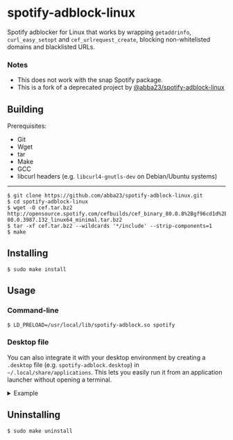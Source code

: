 # spotify-adblock-linux
Spotify adblocker for Linux that works by wrapping `getaddrinfo`, `curl_easy_setopt` and `cef_urlrequest_create`, blocking non-whitelisted domains and blacklisted URLs.

### Notes
* This does not work with the snap Spotify package.
* This is a fork of a deprecated project by [@abba23/spotify-adblock-linux](https://github.com/abba23/spotify-adblock-linux)

## Building
Prerequisites:
* Git
* Wget
* tar
* Make
* GCC
* libcurl headers (e.g. `libcurl4-gnutls-dev` on Debian/Ubuntu systems)

---

    $ git clone https://github.com/abba23/spotify-adblock-linux.git
    $ cd spotify-adblock-linux
    $ wget -O cef.tar.bz2 http://opensource.spotify.com/cefbuilds/cef_binary_80.0.8%2Bgf96cd1d%2Bchromium-80.0.3987.132_linux64_minimal.tar.bz2
    $ tar -xf cef.tar.bz2 --wildcards '*/include' --strip-components=1
    $ make

## Installing
    $ sudo make install

## Usage

### Command-line
    $ LD_PRELOAD=/usr/local/lib/spotify-adblock.so spotify

### Desktop file
You can also integrate it with your desktop environment by creating a `.desktop` file (e.g. `spotify-adblock.desktop`) in `~/.local/share/applications`. This lets you easily run it from an application launcher without opening a terminal.

<details> 
  <summary>Example</summary>
  <p>

```
[Desktop Entry]
Type=Application
Name=Spotify (adblock)
GenericName=Music Player
Icon=spotify-client
TryExec=spotify
Exec=env LD_PRELOAD=/usr/local/lib/spotify-adblock.so spotify %U
Terminal=false
MimeType=x-scheme-handler/spotify;
Categories=Audio;Music;Player;AudioVideo;
StartupWMClass=spotify
```
  </p>
</details>

## Uninstalling
    $ sudo make uninstall
